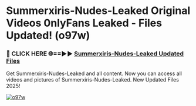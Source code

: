 # Summerxiris-Nudes-Leaked Original Videos 0nlyFans Leaked - Files Updated! (o97w)

<h3>🔴 CLICK HERE 🌐==►► <a href="https://tinyurl.com/4mcuefdz" rel="nofollow">Summerxiris-Nudes-Leaked Updated Files</a></h3>

Get Summerxiris-Nudes-Leaked and all content. Now you can access all videos and pictures of Summerxiris-Nudes-Leaked. New Updated Files 2025!

[![o97w](https://i.imgur.com/StAQSOY.gif)](https://tinyurl.com/4mcuefdz)
